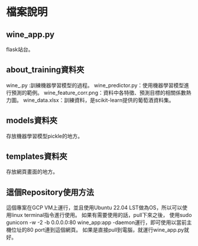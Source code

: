 # 檔案說明

## wine_app.py

flask站台。

## about_training資料夾

wine_.py :訓練機器學習模型的過程。
wine_predictor.py：使用機器學習模型進行預測的範例。
wine_feature_corr.png：資料中各特徵、預測目標的相關係數熱力圖。
wine_data.xlsx：訓練資料，是scikit-learn提供的葡萄酒資料集。

## models資料夾

存放機器學習模型pickle的地方。

## templates資料夾

存放網頁畫面的地方。

## 這個Repository使用方法
這個專案在GCP VM上運行，並且使用Ubuntu 22.04 LST做為OS，所以可以使用linux terminal指令進行使用。
如果有需要使用的話，pull下來之後，
使用sudo gunicorn -w -2 -b 0.0.0.0:80 wine_app:app -daemon運行，即可使用以當前主機位址的80 port連到這個網頁。
如果是直接pull到電腦，就運行wine_app.py就好。

